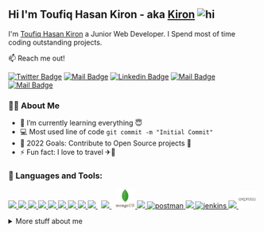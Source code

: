 ## Hi I'm Toufiq Hasan Kiron - aka <a href="https://toufiqhasankiron.me" target="_blank">Kiron</a>  <img src="https://user-images.githubusercontent.com/1303154/88677602-1635ba80-d120-11ea-84d8-d263ba5fc3c0.gif" width="28px" alt="hi">

I'm <a href="https://www.facebook.com/toufiqhasankiron" target="_blank">Toufiq Hasan Kiron</a> a Junior Web Developer. I Spend most of time coding outstanding projects.

:mailbox: Reach me out!

[![Twitter Badge](https://img.shields.io/badge/-@ToufiqHasan0-1ca0f1?style=flat&labelColor=1ca0f1&logo=twitter&logoColor=white&link=https://twitter.com/ToufiqHasan0)](https://twitter.com/ToufiqHasan0) [![Mail Badge](https://img.shields.io/badge/-Toufiq_Hasan_Kiron-e74c3c?style=flat&labelColor=e74c3c&logo=youtube&logoColor=white)](https://www.youtube.com/channel/UCS_vQ5IzXERnAfxVQ-998Pw) [![Linkedin Badge](https://img.shields.io/badge/-Toufiq_Hasan_Kiron-0e76a8?style=flat&labelColor=0e76a8&logo=linkedin&logoColor=white)](https://www.linkedin.com/in/Toufiq-Hasan-Kiron/) [![Mail Badge](https://img.shields.io/badge/-@toufiq_hasan_kiron-e84393?style=flat&labelColor=e84393&logo=instagram&logoColor=white)](https://instagram.com/toufiq_hasan_kiron) [![Mail Badge](https://img.shields.io/badge/-Toufiq_Hasan_Kiron-c0392b?style=flat&labelColor=c0392b&logo=gmail&logoColor=white)](mailto:toufiqhasankiron@yahoo.com)

### 🙋‍♂️ About Me

- 🌱 I’m currently learning everything 😇
- :computer: Most used line of code `git commit -m "Initial Commit"`
- 🥅 2022 Goals: Contribute  to Open Source projects 📝
- ⚡ Fun fact: I love to travel ✈🚢


### 🚀 Languages and Tools:

<p align="left"> 
    <a href="https://www.w3.org/html/" target="_blank"> <img src="https://img.icons8.com/color/40/000000/html-5.png"/> </a> 
    <a href="https://www.w3schools.com/css/" target="_blank"> <img src="https://img.icons8.com/color/40/000000/css3.png"/> </a> 
    <a href="https://getbootstrap.com" target="_blank"> <img src="https://img.icons8.com/color/40/000000/bootstrap.png"/> </a> 
    <a href="https://developer.mozilla.org/en-US/docs/Web/JavaScript" target="_blank"> <img src="https://img.icons8.com/color/40/000000/javascript.png"/> </a> 
    <a href="https://www.java.com" target="_blank"> <img src="https://img.icons8.com/color/40/000000/java-coffee-cup-logo.png"/> </a>
    <a href="https://reactjs.org/" target="_blank"> <img src="https://img.icons8.com/color/40/000000/react-native.png"/> </a>
    <a href="https://spring.io/projects/spring-boot" target="_blank"> <img src="https://img.icons8.com/color/40/000000/spring-logo.png"/> </a> 
    <a href="https://www.python.org" target="_blank"> <img src="https://img.icons8.com/color/40/000000/python.png"/> </a> 
    <a style="padding-right:8px;" href="https://nodejs.org" target="_blank"> <img src="https://img.icons8.com/color/40/000000/nodejs.png"/> </a> 
    <a style="padding-right:8px;" href="https://www.mysql.com/" target="_blank"> <img src="https://img.icons8.com/fluent/40/000000/mysql-logo.png"/> </a>
    <a href="https://www.mongodb.com/" target="_blank"> <img src="https://raw.githubusercontent.com/devicons/devicon/master/icons/mongodb/mongodb-original-wordmark.svg" alt="mongodb" width="40" height="40"/> </a> 
    <a href="https://firebase.google.com/" target="_blank"> <img src="https://img.icons8.com/color/40/000000/firebase.png"/> </a> 
    <a href="https://postman.com" target="_blank"> <img src="https://www.vectorlogo.zone/logos/getpostman/getpostman-icon.svg" alt="postman" width="35" height="35"/> </a>   
    <a href="https://git-scm.com/" target="_blank"> <img src="https://img.icons8.com/color/40/000000/git.png"/> </a> 
    <a href="https://www.jenkins.io" target="_blank"> <img src="https://www.vectorlogo.zone/logos/jenkins/jenkins-icon.svg" alt="jenkins" width="35" height="35"/> </a> 
    <a href="https://redux.js.org" target="_blank"> <img src="https://img.icons8.com/color/40/000000/redux.png"/> </a>
    <a href="https://expressjs.com" target="_blank"> <img src="https://raw.githubusercontent.com/devicons/devicon/master/icons/express/express-original-wordmark.svg" alt="express" width="35" height="35"/> </a>
</p>

<details>
<summary>
  More stuff about me
</summary>

<p align="center">
    <a href="https://github.com/kiron0/github-readme-streak-stats">
        <img title="🔥 Get streak stats for your profile at git.io/streak-stats" alt="" src="https://github-readme-streak-stats.herokuapp.com/?user=kiron0&theme=nightowl&stroke=0000&background=060A0CD0"/>
    </a>


![Kiron's GitHub stats](https://github-readme-stats.vercel.app/api?username=kiron0&theme=nightowl&show_icons=true)

![Top Langs](https://github-readme-stats.vercel.app/api/top-langs/?username=kiron0&theme=nightowl&layout=compact)
 </p>
## ❤ Views and Followers
<a href="https://github.com/Meghna-DAS/github-profile-views-counter">
    <img src="https://komarev.com/ghpvc/?username=kiron0">
</a>
   
<a href="https://github.com/kiron0?tab=followers"><img src="https://img.shields.io/github/followers/kiron0?label=Followers&style=social" alt="GitHub Badge"></a>


